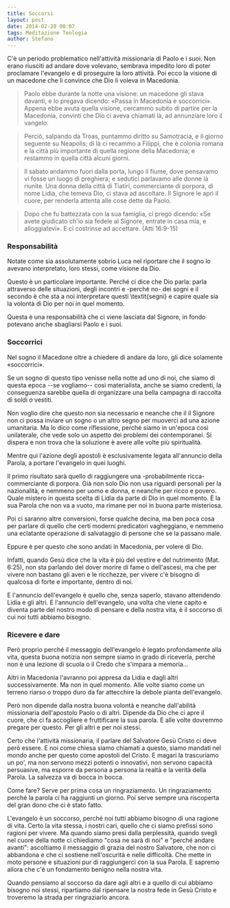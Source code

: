 ```yaml
---
title: Soccorsi
layout: post
date: 2014-02-28 08:07
tags: Meditazione Teologia
author: Stefano
---
```


C'è un periodo problematico nell'attività missionaria di Paolo e i suoi. Non erano riusciti ad andare dove volevano, sembrava impedito loro di poter proclamare l'evangelo e di proseguire la loro attività. Poi ecco la visione di un macedone che li convince che Dio li voleva in Macedonia.

>    Paolo ebbe durante la notte una visione: un macedone gli stava davanti, e lo pregava dicendo: «Passa in Macedonia e soccorrici».
>    Appena ebbe avuta quella visione, cercammo subito di partire per la Macedonia, convinti che Dio ci aveva chiamati là, ad annunziare loro il vangelo.

>    Perciò, salpando da Troas, puntammo diritto su Samotracia, e il giorno seguente su Neapolis; di là ci recammo a Filippi, che è colonia romana e la città più importante di quella regione della Macedonia; e restammo in quella città alcuni giorni.

>    Il sabato andammo fuori dalla porta, lungo il fiume, dove pensavamo vi fosse un luogo di preghiera; e sedutici parlavamo alle donne là riunite.
>    Una donna della città di Tiatiri, commerciante di porpora, di nome Lidia, che temeva Dio, ci stava ad ascoltare. Il Signore le aprì il cuore, per renderla attenta alle cose dette da Paolo.

>   Dopo che fu battezzata con la sua famiglia, ci pregò dicendo: «Se avete giudicato ch'io sia fedele al Signore, entrate in casa mia, e alloggiatevi». E ci costrinse ad accettare. (Atti 16:9-15)

### Responsabilità

Notate come sia assolutamente sobrio Luca nel riportare che il sogno lo avevano interpretato, loro stessi, come visione da Dio.

Questo è un particolare importante. Perché ci dice che Dio parla: parla attraverso delle situazioni, degli incontri e -perché no- dei sogni e il secondo è che sta a noi interpretare questi \textit{segni} e capire quale sia la volontà di Dio per noi in quel momento.

Questa è una responsabilità che ci viene lasciata dal Signore, in fondo potevano anche sbagliarsi Paolo e i suoi.

### Soccorrici

Nel sogno il Macedone oltre a chiedere di andare da loro, gli dice solamente «soccorrici».

Se un sogno di questo tipo venisse nella notte ad uno di noi, che siamo di questa epoca --se vogliamo-- così materialista, anche se siamo credenti, la conseguenza sarebbe quella di organizzare una bella campagna di raccolta di soldi o vestiti.

Non voglio dire che questo non sia necessario e neanche che il il Signore non ci possa inviare un sogno o un altro segno per muoverci ad una azione umanitaria. Ma lo dico come riflessione, perché siamo in un'epoca così unilaterale, che vede solo un aspetto dei problemi dei contemporanei. Si dispera e non trova che la soluzione è avere alle volte più spiritualità.

Mentre qui l'azione degli apostoli è esclusivamente legata all'annuncio della Parola, a portare l'evangelo in quei luoghi.

Il primo risultato sarà quello di raggiungere una -probabilmente ricca- commerciante di porpora. Già non solo Dio non usa riguardi personali per la nazionalità, e nemmeno per uomo e donna, e neanche per ricco e povero. Quale mistero in questa scelta di Lidia da parte di Dio in quel momento. È la sua Parola che non va a vuoto, ma rimane per noi in buona parte misteriosa.

Poi ci saranno altre conversioni, forse qualche decina, ma ben poca cosa per parlare di quello che certi moderni predicatori vagheggiano, e nemmeno una eclatante operazione di salvataggio di persone che se la passano male.

Eppure è per questo che sono andati in Macedonia, per volere di Dio.

Infatti, quando Gesù dice che la vita è più del vestire e del nutrimento (Mat. 6:25), non sta parlando del dover morire di fame o dell'ascesi, ma che per vivere non bastano gli averi e le ricchezze, per vivere c'è bisogno di qualcosa di forte e importante, dentro di noi.

E l'annuncio dell'evangelo è quello che, senza saperlo, stavano attendendo Lidia e gli altri. E l'annuncio dell'evangelo, una volta che viene capito e diventa parte del nostro modo di pensare e della nostra vita, è il soccorso di cui noi tutti abbiamo bisogno.

### Ricevere e dare

Però proprio perché il messaggio dell'evangelo è legato profondamente alla vita, questa buona notizia non sempre siamo in grado di riceverla, perché non è una lezione di scuola o il Credo che s'impara a memoria...

Altri in Macedonia l'avranno poi appresa da Lidia e dagli altri successivamente. Ma non in quel momento. Alle volte siamo come un terreno riarso o troppo duro da far attecchire la debole pianta dell'evangelo.

Però non dipende dalla nostra buona volontà e neanche dall'abilità missionaria dell'apostolo Paolo o di altri. Dipende da Dio che ci apre il cuore, che ci fa accogliere e fruttificare la sua parola. E alle volte dovremmo pregare per questo. Per gli altri e per noi stessi.

Certo che l'attività missionaria, il parlare del Salvatore Gesù Cristo ci deve però essere. E noi come chiesa siamo chiamati a questo, siamo mandati nel mondo anche per questo come apostoli del Cristo. E magari la trascuriamo un po', ma non servono mezzi potenti o innovativi, non servono capacità persuasive, ma esporre da persona a persona la realtà e la verità della Parola. La salvezza va di bocca in bocca.

Come fare? Serve per prima cosa un ringraziamento. Un ringraziamento perché la parola ci ha raggiunti un giorno. Poi serve sempre una riscoperta del gran dono che ci è stato fatto.

L'evangelo è un soccorso, perché noi tutti abbiamo bisogno di una ragione di vita. Certo la vita stessa, i nostri cari, quello che ci siamo prefissi sono ragioni per vivere. Ma quando siamo presi dalla perplessità, quando svegli nel cuore della notte ci chiediamo "cosa ne sarà di noi" e "perché andare avanti": ascoltiamo il messaggio di grazia del nostro Salvatore, che non ci abbandona e che ci sostiene nell'oscurità e nelle difficoltà. Che mette in moto persone e situazioni pur di raggiungerci con la sua Parola. E sapremo allora che c'è un fondamento benigno nella nostra vita.

Quando pensiamo al soccorso da dare agli altri e a quello di cui abbiamo bisogno noi stessi, ripartiamo dal ripensare la nostra fede in Gesù Cristo e troveremo la strada per ringraziarlo ancora.
